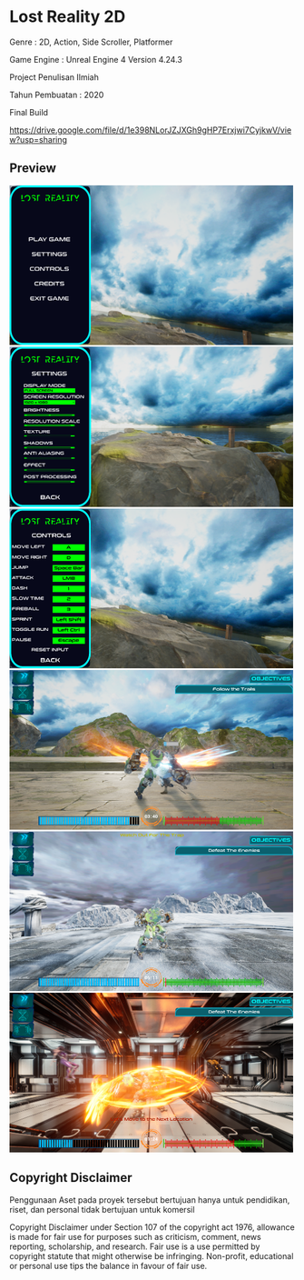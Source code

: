 # Lost Reality 2D
Genre : 2D, Action, Side Scroller, Platformer

Game Engine : Unreal Engine 4 Version 4.24.3

Project Penulisan Ilmiah

Tahun Pembuatan : 2020

Final Build

https://drive.google.com/file/d/1e398NLorJZJXGh9gHP7Erxjwi7CyjkwV/view?usp=sharing

## Preview
<img src="images/MainMenu.png" width="500" >
<img src="images/Settings.png" width="500" >
<img src="images/Controls.png" width="500" >
<img src="images/Ch1Gameplay.png" width="500" >
<img src="images/Ch2Gameplay.png" width="500" >
<img src="images/Ch3Gameplay.png" width="500" >

## Copyright Disclaimer
Penggunaan Aset pada proyek tersebut bertujuan hanya untuk pendidikan, riset, dan personal tidak bertujuan untuk komersil

Copyright Disclaimer under Section 107 of the copyright act 1976, allowance is made for fair use for purposes such as criticism, comment, news reporting, scholarship, and research. Fair use is a use permitted by copyright statute that might otherwise be infringing. Non-profit, educational or personal use tips the balance in favour of fair use.
